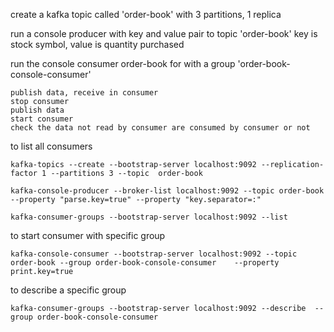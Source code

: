 
create a kafka topic called 'order-book' with 3 partitions, 1 replica 

run a console producer with key and value pair to topic 'order-book'
key is stock symbol, value is quantity purchased

run the console consumer order-book for with a group 'order-book-console-consumer'

```
publish data, receive in consumer 
stop consumer 
publish data 
start consumer 
check the data not read by consumer are consumed by consumer or not
```


to list all consumers

```
kafka-topics --create --bootstrap-server localhost:9092 --replication-factor 1 --partitions 3 --topic  order-book
```

```
kafka-console-producer --broker-list localhost:9092 --topic order-book --property "parse.key=true" --property "key.separator=:"
```


```
kafka-consumer-groups --bootstrap-server localhost:9092 --list
```

to start consumer with specific group

```
kafka-console-consumer --bootstrap-server localhost:9092 --topic order-book --group order-book-console-consumer    --property print.key=true
```


to describe a specific group 

```
kafka-consumer-groups --bootstrap-server localhost:9092 --describe  --group order-book-console-consumer
```

